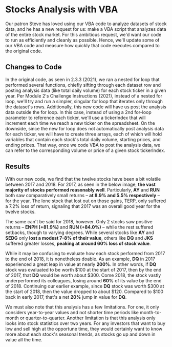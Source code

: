 # Stocks Analysis with VBA
Our patron Steve has loved using our VBA code to analyze datasets of stock data, and he has a new request for us: make a VBA script that analyzes data of the entire stock market.
For this ambitious request, we'd want our code to run as efficiently and cleanly as possible. Hence, we'll update some of our VBA code and measure how quickly that code executes compared to the original code.

## Changes to Code ##
In the original code, as seen in 2.3.3 (2021), we ran a nested for loop that performed several functions, chiefly sifting through each dataset row and posting analysis data (like total daily volume) for each stock ticker in a given year. Per Module 2's Challenge Instructions (2021), instead of a nested for loop, we'll try and run a simpler, singular for loop that iterates only through the dataset's rows. Additionally, this new code will have us post the analysis data outside the for loop. In this case, instead of using a 2nd for-loop parameter to reference each ticker, we'll use a tickerIndex that will increment each time we reach a new ticker on the spreadsheet. On the downside, since the new for loop does not automatically post analysis data for each ticker, we will have to create three arrays, each of which will hold variables that contain each stock's total daily volume, starting prices, and ending prices. That way, once we code VBA to post the analysis data, we can refer to the corresponding volume or price of a given stock tickerIndex.

## Results ##
With our new code, we find that the twelve stocks have been a bit volatile between 2017 and 2018. For 2017, as seen in the below image, **the vast majority of stocks performed reasonably well**. Particularly, **AY** and **RUN** both saw comparatively small returns – **at 8.9% and 5.5% respectively** – for the year. The lone stock that lost out on those gains, TERP, only suffered a 7.2% loss of return, signaling that 2017 was an overall good year for the twelve stocks.


The same can't be said for 2018, however. Only 2 stocks saw positive returns – **ENPH (+81.9%)** and **RUN (+84.0%)** – while the rest suffered setbacks, though to varying degrees. While several stocks like **AY** and **SEDG** only **lost a modest 7-8% of their value**, others like **DQ** and **JKS** suffered greater losses, **peaking at around 60% loss of stock value**.

While it may be confusing to evaluate how each stock performed from 2017 to the end of 2018, it is nonetheless doable. As an example, **DQ** in 2017 experienced a great leap in value at nearly **200%**. In other words, if **DQ** stock was evaluated to be worth $100 at the start of 2017, then by the end of 2017, that **DQ** would be worth about $300. Come 2018, the stock vastly underperformed its colleagues, losing around **60%** of its value by the end of 2018. Continuing our earlier example, since **DQ** stock was worth $300 at the start of 2018, then the value dropped to about $120. Compared to $100 back in early 2017, that's a net **20%** jump in value for **DQ**.

We must also note that this analysis has a few limitations. For one, it only considers year-to-year values and not shorter time periods like month-to-month or quarter-to-quarter. Another limitation is that this analysis only looks into stock statistics over two years. For any investors that want to buy low and sell high at the opportune time, they would certainly want to know more about each stock's seasonal trends, as stocks go up and down in value all the time.
